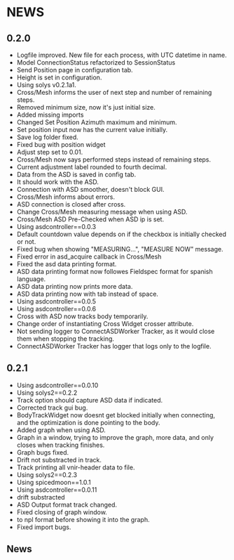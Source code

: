 # NEWS

## 0.2.0

- Logfile improved. New file for each process, with UTC datetime in name.
- Model ConnectionStatus refactorized to SessionStatus
- Send Position page in configuration tab.
- Height is set in configuration.
- Using solys v0.2.1a1.
- Cross/Mesh informs the user of next step and number of remaining steps.
- Removed minimum size, now it's just initial size.
- Added missing imports
- Changed Set Position Azimuth maximum and minimum.
- Set position input now has the current value initially.
- Save log folder fixed.
- Fixed bug with position widget
- Adjust step set to 0.01.
- Cross/Mesh now says performed steps instead of remaining steps.
- Current adjustment label rounded to fourth decimal.
- Data from the ASD is saved in config tab.
- It should work with the ASD.
- Connection with ASD smoother, doesn't block GUI.
- Cross/Mesh informs about errors.
- ASD connection is closed after cross.
- Change Cross/Mesh measuring message when using ASD.
- Cross/Mesh ASD Pre-Checked when ASD ip is set.
- Using asdcontroller==0.0.3
- Default countdown value depends on if the checkbox is initially checked or not.
- Fixed bug when showing "MEASURING...", "MEASURE NOW" message.
- Fixed error in asd_acquire callback in Cross/Mesh
- Fixed the asd data printing format.
- ASD data printing format now followes Fieldspec format for spanish language.
- ASD data printing now prints more data.
- ASD data printing now with tab instead of space.
- Using asdcontroller==0.0.5
- Using asdcontroller==0.0.6
- Cross with ASD now tracks body temporarily.
- Change order of instantiating Cross Widget crosser attribute.
- Not sending logger to ConnectASDWorker Tracker, as it would close them when stopping the tracking.
- ConnectASDWorker Tracker has logger that logs only to the logfile.

## 0.2.1
- Using asdcontroller==0.0.10
- Using solys2==0.2.2
- Track option should capture ASD data if indicated.
- Corrected track gui bug.
- BodyTrackWidget now doesnt get blocked initially when connecting, and the optimization is done pointing to the body.
- Added graph when using ASD.
- Graph in a window, trying to improve the graph, more data, and only closes when tracking finishes.
- Graph bugs fixed.
- Drift not substracted in track.
- Track printing all vnir-header data to file.
- Using solys2==0.2.3
- Using spicedmoon==1.0.1
- Using asdcontroller==0.0.11
- drift substracted
- ASD Output format track changed.
- Fixed closing of graph window.
- to npl format before showing it into the graph.
- Fixed import bugs.

## News
